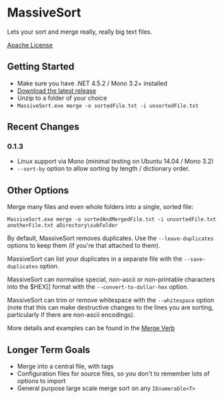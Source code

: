 # MassiveSort #

Lets your sort and merge really, really big text files.

[Apache License](https://www.apache.org/licenses/LICENSE-2.0)

## Getting Started ##

* Make sure you have .NET 4.5.2 / Mono 3.2+ installed
* [Download the latest release](https://bitbucket.org/ligos/massivesort/downloads)
* Unzip to a folder of your choice
* `MassiveSort.exe merge -o sortedFile.txt -i unsortedFile.txt`

## Recent Changes ##

### 0.1.3 ###

* Linux support via Mono (minimal testing on Ubuntu 14.04 / Mono 3.2)
* `--sort-by` option to allow sorting by length / dictionary order.

## Other Options ##

Merge many files and even whole folders into a single, sorted file:

`MassiveSort.exe merge -o sortedAndMergedFile.txt -i unsortedFile.txt anotherFile.txt aDirectory\subFolder`

By default, MassiveSort removes duplicates. Use the `--leave-duplicates` options to keep them (if you're that attached to them).

MassiveSort can list your duplicates in a separate file with the `--save-duplicates` option.

MassiveSort can normalise special, non-ascii or non-printable characters into the $HEX[] format with the `--convert-to-dollar-hex` option.

MassiveSort can trim or remove whitespace with the `--whitespace` option (note that this can make destructive changes to the lines you are sorting, particularly if there are non-ascii encodings).

More details and examples can be found in the [Merge Verb](https://bitbucket.org/ligos/massivesort/wiki/Verb%20-%20Merge)

## Longer Term Goals ##

* Merge into a central file, with tags
* Configuration files for source files, so you don't to remember lots of options to import
* General purpose large scale merge sort on any `IEnumerable<T>`